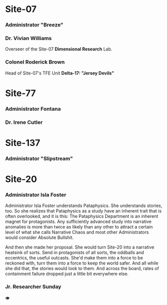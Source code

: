 # Site-07
### Administrator "Breeze"

### Dr. Vivian Williams
Overseer of the Site-07 **Dimensional Research** Lab.

### Colonel Roderick Brown
Head of Site-07's TFE Unit **Delta-17: "Jersey Devils"**

# Site-77
### Administrator Fontana

### Dr. Irene Cutler


# Site-137
### Administrator "Slipstream"

# Site-20
### Administrator Isla Foster
Administrator Isla Foster understands Pataphysics. She understands stories, too. So she realizes that Pataphysics as a study have an inherent trait that is often overlooked, and it is this: The Pataphysics Department is an inherent magnet for protagonists. Any sufficiently advanced study into narrative anomalies is more than twice as likely than any other to attract a certain level of what she calls Narrative Chaos and most other Administrators would consider Absolute Bullshit. 

And then she made her proposal. She would turn Site-20 into a narrative heatsink of sorts. Send in protagonists of all sorts, the oddballs and eccentrics, the useful outcasts. She'd make them into a force to be reckoned with, turn them into a force to keep the world safer.  And all while she did that, the stories would look to them. And across the board, rates of containment failure dropped just a little bit everywhere else.

### Jr. Researcher Sunday
👁️